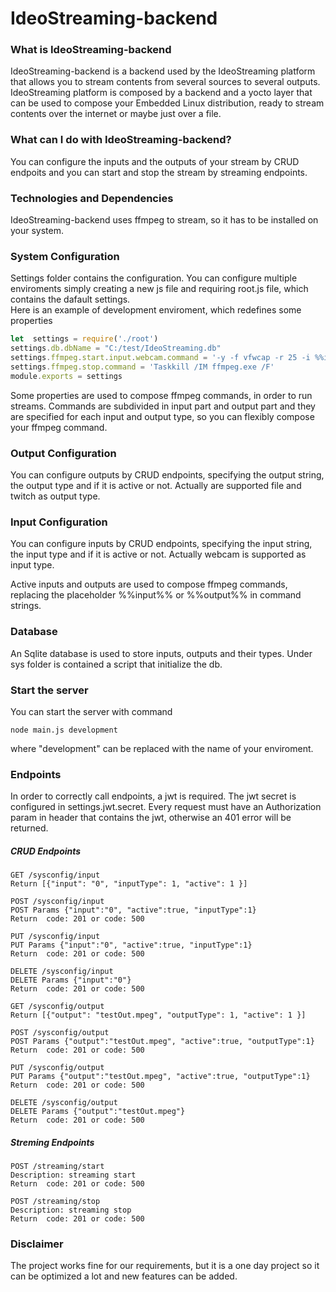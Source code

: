 # IdeoStreaming-backend
### What is IdeoStreaming-backend
IdeoStreaming-backend is a backend used by the IdeoStreaming platform that allows you to stream contents from several sources to several outputs.  
IdeoStreaming platform is composed by a backend and a yocto layer that can be used to compose your Embedded Linux distribution, ready to stream contents over the internet or maybe just over a file.
### What can I do with IdeoStreaming-backend?
You can configure the inputs and the outputs of your stream by CRUD endpoits and you can start and stop the stream by streaming endpoints.
### Technologies and Dependencies
IdeoStreaming-backend uses ffmpeg to stream, so it has to be installed on your system.
### System Configuration
Settings folder contains the configuration. You can configure multiple enviroments simply creating a new js file and requiring root.js file, which contains the dafault settings.  
Here is an example of development enviroment, which redefines some properties
```javascript
let  settings = require('./root')
settings.db.dbName = "C:/test/IdeoStreaming.db"
settings.ffmpeg.start.input.webcam.command = '-y -f vfwcap -r 25 -i %%input%%'
settings.ffmpeg.stop.command = 'Taskkill /IM ffmpeg.exe /F'
module.exports = settings
```
Some properties are used to compose ffmpeg commands, in order to run streams. Commands are subdivided in input part and output part and they are specified for each input and output type, so you can flexibly compose your ffmpeg command.

### Output Configuration
You can configure outputs by CRUD endpoints, specifying the output string, the output type and if it is active or not. Actually are supported file and twitch as output type.
### Input Configuration
You can configure inputs by CRUD endpoints, specifying the input string, the input type and if it is active or not. Actually webcam is supported as input type.  

Active inputs and outputs are used to compose ffmpeg commands, replacing the placeholder %%input%% or %%output%% in command strings. 
### Database
An Sqlite database is used to store inputs, outputs and their types. Under sys folder is contained a script that initialize the db.

### Start the server
You can start the server with command 
```
node main.js development
```
where "development" can be replaced with the name of your enviroment.

### Endpoints
In order to correctly call endpoints, a jwt is required. The jwt secret is configured in settings.jwt.secret. Every request must have an Authorization param in header that contains the jwt, otherwise an 401 error will be returned.
##### CRUD Endpoints
```
GET /sysconfig/input
Return [{"input": "0", "inputType": 1, "active": 1 }] 
 
POST /sysconfig/input
POST Params {"input":"0", "active":true, "inputType":1} 
Return  code: 201 or code: 500

PUT /sysconfig/input
PUT Params {"input":"0", "active":true, "inputType":1} 
Return  code: 201 or code: 500

DELETE /sysconfig/input
DELETE Params {"input":"0"} 
Return  code: 201 or code: 500

GET /sysconfig/output
Return [{"output": "testOut.mpeg", "outputType": 1, "active": 1 }] 
 
POST /sysconfig/output
POST Params {"output":"testOut.mpeg", "active":true, "outputType":1} 
Return  code: 201 or code: 500

PUT /sysconfig/output
PUT Params {"output":"testOut.mpeg", "active":true, "outputType":1} 
Return  code: 201 or code: 500

DELETE /sysconfig/output
DELETE Params {"output":"testOut.mpeg"} 
Return  code: 201 or code: 500
```
##### Streming Endpoints
```
POST /streaming/start
Description: streaming start
Return  code: 201 or code: 500

POST /streaming/stop
Description: streaming stop
Return  code: 201 or code: 500  
```
### Disclaimer
The project works fine for our requirements, but it is a one day project so it can be optimized a lot and new features can be added.